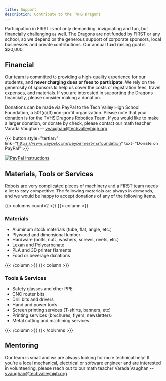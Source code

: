```yaml
---
title: Support
description: Contribute to the TVHS Dragons
---
```


Participation in FIRST is not only demanding, invigorating and fun, but financially challenging as well. The Dragons are not funded by FIRST or any school, so we depend on the generous support of corporate sponsors, local businesses and private contributions. Our annual fund raising goal is $20,000.

<!-- markdownlint-disable MD033 -->
<a name="Financial"></a>

## Financial

Our team is committed to providing a high-quality experience for our students, and **never charging dues or fees to participate**. We rely on the generosity of sponsors to help us cover the costs of registration fees, travel expenses, and materials. If you are interested in supporting the Dragons financially, please consider making a donation.

Donations can be made via PayPal to the Tech Valley High School Foundation, a 501(c)(3) non-profit organization. Please note that your donation is for the TVHS Dragons Robotics Team. If you would like to make a larger donation, or donate by check, please contact our math teacher Varada Vaughan -- <vvaughan@techvalleyhigh.org>.

<!-- markdownlint-disable MD034 -->
{{< button style="tertiary" link="https://www.paypal.com/paypalme/tvhsfoundation" text="Donate on PayPal" >}}
<!-- markdownlint-enable MD034 -->

[![PayPal Instructions](/img/paypal.png)](https://www.paypal.com/paypalme/tvhsfoundation)

## Materials, Tools or Services

Robots are very complicated pieces of machinery and a FIRST team needs a lot to stay competitive. The following materials are always in demands, and we would be happy to accept donations of any of the following items.

{{< columns count=2 >}}
{{< column >}}

### Materials

- Aluminum stock materials (tube, flat, angle, etc.)
- Plywood and dimensional lumber
- Hardware (bolts, nuts, washers, screws, rivets, etc.)
- Lexan and Polycarbonate
- PLA and 3D printer filaments
- Food or beverage donations

{{< /column >}}
{{< column >}}

### Tools & Services

- Safety glasses and other PPE
- CNC router bits
- Drill bits and drivers
- Hand and power tools
- Screen printing services (T-shirts, banners, etc)
- Printing services (brochures, flyers, newsletters)
- Metal cutting and machining services

{{< /column >}}
{{< /columns >}}

## Mentoring

Our team is small and we are always looking for more technical help! If you're a local mechanical, electrical or software engineer and are interested in volunteering, please reach out to our math teacher Varada Vaughan -- <vvaughan@techvalleyhigh.org>
